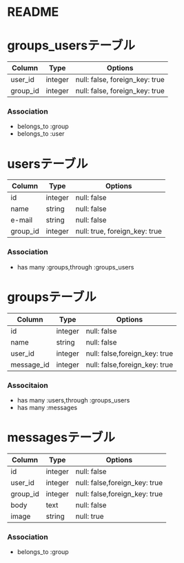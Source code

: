 # README

# groups_usersテーブル

|Column|Type|Options|
|------|----|-------|
|user_id|integer|null: false, foreign_key: true|
|group_id|integer|null: false, foreign_key: true|

### Association
- belongs_to :group
- belongs_to :user


# usersテーブル
|Column|Type|Options|
|------|----|-------|
|id |integer|null: false|
|name|string|null: false|
|e-mail|string|null: false|
|group_id|integer|null: true, foreign_key: true|

### Association
- has many :groups,through :groups_users

# groupsテーブル
|Column|Type|Options|
|------|----|-------|
|id|integer|null: false|
|name|string|null: false|
|user_id|integer|null: false,foreign_key: true|
|message_id|integer|null: false,foreign_key: true|

### Associtaion
- has many :users,through :groups_users
- has many :messages

# messagesテーブル
|Column|Type|Options|
|------|----|-------|
|id|integer|null: false|
|user_id|integer|null: false,foreign_key: true|
|group_id|integer|null: false,foreign_key: true|
|body|text|null: false|
|image|string|null: true|

### Association
- belongs_to :group



